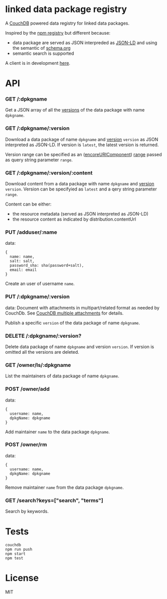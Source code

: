 linked data package registry
============================

A [CouchDB](http://couchdb.apache.org/) powered data registry for
linked data packages.

Inspired by the [npm registry](https://github.com/isaacs/npmjs.org)
but different because:

- data package are served as JSON interpreded as [JSON-LD](http://json-ld.org/spec/latest/json-ld/#interpreting-json-as-json-ld) and using the semantic of [schema.org](http://schema.org)
- semantic search is supported

A client is in development [here](https://github.com/standard-analytics/ldpm).


API
===

### GET /:dpkgname

Get a JSON array of all the [versions](http://semver.org/) of the data
package with name ```dpkgname```.

### GET /:dpkgname/:version

Download a data package of name ```dpkgname``` and
[version](http://semver.org/) ```version``` as JSON interpreted as
JSON-LD. If version is ```latest```, the latest version is returned.

Version range can be specified as an
([encoreURIComponent](https://developer.mozilla.org/en-US/docs/Web/JavaScript/Reference/Global_Objects/encodeURIComponent))
[range](https://github.com/isaacs/node-semver#ranges) passed as query string parameter ```range```.

### GET /:dpkgname/:version/:content

Download content from a data package with name ```dpkgname``` and
[version](http://semver.org/) ```version```. Version can be specifyied
as ```latest``` and a qery string parameter ```range```.

Content can be either:
- the resource metadata (served as JSON interpreted as JSON-LD)
- the resource content as indicated by distribution.contentUrl

### PUT /adduser/:name

data:

    {
      name: name,
      salt: salt,
      password_sha: sha(password+salt),
      email: email
    }
    
Create an user of username ```name```.


### PUT /:dpkgname/:version

data: Document with attachments in multipart/related format as needed
by CouchDb. See
[CouchDB multiple attachments](http://docs.couchdb.org/en/latest/api/document/common.html#creating-multiple-attachments)
for details.

Publish a specific ```version``` of the data package of name ```dpkgname```.


### DELETE /:dpkgname/:version?

Delete data package of name ```dpkgname``` and version
```version```. If version is omitted all the versions are deleted.


### GET /owner/ls/:dpkgname

List the maintainers of data package of name ```dpkgname```.


### POST /owner/add

data:

    {
      username: name,
      dpkgName: dpkgname
    }


Add maintainer ```name``` to the data package ```dpkgname```.

### POST /owner/rm

data:

    {
      username: name,
      dpkgName: dpkgname
    }

Remove maintainer ```name``` from the data package ```dpkgname```.


### GET /search?keys=["search", "terms"]

Search by keywords.



Tests
=====

    couchdb
    npm run push
    npm start
    npm test


License
=======

MIT
